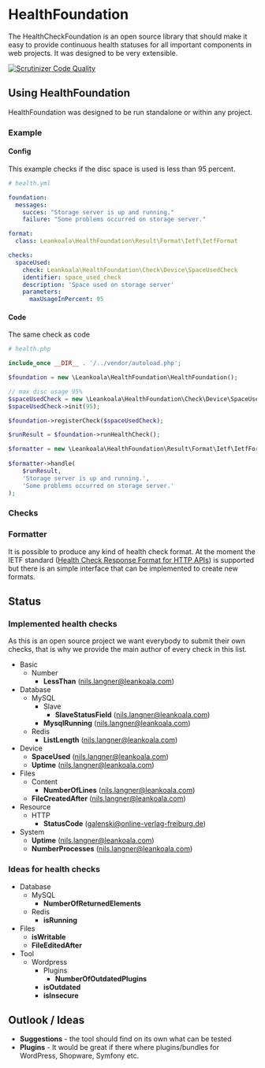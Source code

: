 # HealthFoundation

The HealthCheckFoundation is an open source library that should make it easy to provide continuous health statuses for all important components in web projects.
It was designed to be very extensible.


[![Scrutinizer Code Quality](https://scrutinizer-ci.com/g/Leankoala/HealthFoundation/badges/quality-score.png?b=master)](https://scrutinizer-ci.com/g/Leankoala/HealthFoundation/?branch=master)

## Using HealthFoundation

HealthFoundation was designed to be run standalone or within any project. 

### Example

#### Config

This example checks if the disc space is used is less than 95 percent.

```yml
# health.yml

foundation:
  messages:
    succes: "Storage server is up and running."
    failure: "Some problems occurred on storage server."

format:
  class: Leankoala\HealthFoundation\Result\Format\Ietf\IetfFormat

checks:
  spaceUsed:
    check: Leankoala\HealthFoundation\Check\Device\SpaceUsedCheck
    identifier: space_used_check
    description: 'Space used on storage server'
    parameters:
      maxUsageInPercent: 95
```

#### Code

The same check as code

```php
# health.php

include_once __DIR__ . '/../vendor/autoload.php';

$foundation = new \Leankoala\HealthFoundation\HealthFoundation();

// max disc usage 95%
$spaceUsedCheck = new \Leankoala\HealthFoundation\Check\Device\SpaceUsedCheck();
$spaceUsedCheck->init(95);

$foundation->registerCheck($spaceUsedCheck);

$runResult = $foundation->runHealthCheck();

$formatter = new \Leankoala\HealthFoundation\Result\Format\Ietf\IetfFormat();
    
$formatter->handle(
    $runResult, 
    'Storage server is up and running.', 
    'Some problems occurred on storage server.'
);
```
### Checks

### Formatter

It is possible to produce any kind of health check format. At the moment the IETF standard ([Health Check Response Format for HTTP APIs](https://datatracker.ietf.org/doc/draft-inadarei-api-health-check/?include_text=1)) is supported 
but there is an simple interface that can be implemented to create new formats.

## Status

### Implemented health checks

As this is an open source project we want everybody to submit their own checks, that is why we provide the main author of every check in this list.

- Basic
  - Number
    - **LessThan** (nils.langner@leankoala.com) 
- Database
  - MySQL
    - Slave
      - **SlaveStatusField** (nils.langner@leankoala.com)
    -  **MysqlRunning** (nils.langner@leankoala.com)  
  - Redis
    - **ListLength** (nils.langner@leankoala.com)  
- Device  
  - **SpaceUsed** (nils.langner@leankoala.com)
  - **Uptime** (nils.langner@leankoala.com)
- Files
  - Content
    - **NumberOfLines** (nils.langner@leankoala.com)
  - **FileCreatedAfter** (nils.langner@leankoala.com)  
- Resource
  - HTTP
    - **StatusCode** (galenski@online-verlag-freiburg.de)  
- System
  - **Uptime** (nils.langner@leankoala.com)  
  - **NumberProcesses** (nils.langner@leankoala.com)  

### Ideas for health checks

- Database
  - MySQL
    - **NumberOfReturnedElements**
  - Redis
    - **isRunning**
- Files
  - **isWritable**  
  - **FileEditedAfter**    
- Tool
  - Wordpress
    - Plugins
      - **NumberOfOutdatedPlugins**
    - **isOutdated**
    - **isInsecure**    
    
    
## Outlook / Ideas

- **Suggestions** - the tool should find on its own what can be tested
- **Plugins** - It would be great if there where plugins/bundles for WordPress, Shopware, Symfony etc.    

